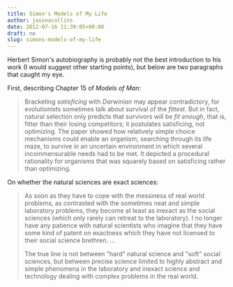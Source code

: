 ```yaml
---
title: Simon's Models of My Life
author: jasonacollins
date: 2012-07-16 11:39:05+00:00
draft: no
slug: simons-models-of-my-life
---
```


Herbert Simon's autobiography is probably not the best introduction to his work (I would suggest other starting points), but below are two paragraphs that caught my eye.

First, describing Chapter 15 of *Models of Man*:

>Bracketing _satisficing_ with _Darwinian_ may appear contradictory, for evolutionists sometimes talk about survival of the _fittest_. But in fact, natural selection only predicts that survivors will be _fit enough_, that is, fitter than their losing competitors; it postulates satisficing, not optimizing. The paper showed how relatively simple choice mechanisms could enable an organism, searching through its life maze, to survive in an uncertain environment in which several incommensurable needs had to be met. It depicted a procedural rationality for organisms that was squarely based on satisficing rather than optimizing.

On whether the natural sciences are exact sciences:

>As soon as they have to cope with the messiness of real world problems, as contrasted with the sometimes neat and simple laboratory problems, they become at least as inexact as the social sciences (which only rarely can retreat to the laboratory). I no longer have any patience with natural scientists who imagine that they have some kind of patent on exactness which they have not licensed to their social science brethren. ...
>
>The true line is not between "hard" natural science and "soft" social sciences, but between precise science limited to highly abstract and simple phenomena in the laboratory and inexact science and technology dealing with complex problems in the real world.
